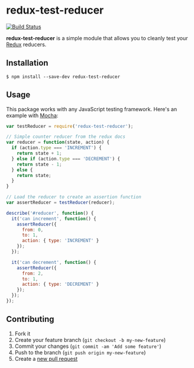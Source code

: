 
# redux-test-reducer

[![Build Status](https://travis-ci.org/amsardesai/redux-test-reducer.svg?branch=master)](https://travis-ci.org/amsardesai/redux-test-reducer)

**redux-test-reducer** is a simple module that allows you to cleanly test your
[Redux](https://github.com/reactjs/redux) reducers.

## Installation

    $ npm install --save-dev redux-test-reducer

## Usage

This package works with any JavaScript testing framework. Here's an example with
[Mocha](https://mochajs.org/):

```javascript
var testReducer = require('redux-test-reducer');

// Simple counter reducer from the redux docs
var reducer = function(state, action) {
  if (action.type === 'INCREMENT') {
    return state + 1;
  } else if (action.type === 'DECREMENT') {
    return state - 1;
  } else {
    return state;
  }
}

// Load the reducer to create an assertion function
var assertReducer = testReducer(reducer);

describe('#reducer', function() {
  it('can increment', function() {
    assertReducer({
      from: 0,
      to: 1,
      action: { type: 'INCREMENT' }
    });
  });

  it('can decrement', function() {
    assertReducer({
      from: 2,
      to: 1,
      action: { type: 'DECREMENT' }
    });
  });
});
```

## Contributing

1. Fork it
2. Create your feature branch (`git checkout -b my-new-feature`)
3. Commit your changes (`git commit -am 'Add some feature'`)
4. Push to the branch (`git push origin my-new-feature`)
5. Create a [new pull request](../../pull/new/master)

